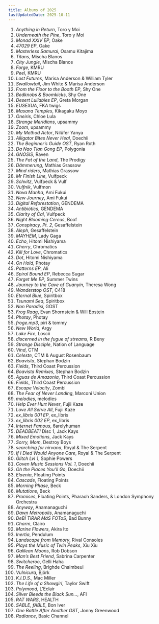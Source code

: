 ```yaml
---
title: Albums of 2025
lastUpdatedDate: 2025-10-11
---
```


1. *Anything in Return*, Toro y Moi
2. *Underneath the Pine*, Toro y Moi
3. *Monad XXIV EP*, Oake
4. *47029 EP*, Oake
5. *Masterless Samurai*, Osamu Kitajima
6. *Titans*, Mischa Blanos
7. *City Jungle*, Mischa Blanos
8. *Forge*, KMRU
9. *Peel*, KMRU
10. *Lost Futures*, Marisa Anderson & William Tyler
11. *Swallowtail*, Jim White & Marisa Anderson
12. *From the Floor to the Booth EP*, Shy One
13. *Bedknobs & Boomkicks*, Shy One
14. *Desert Lullabies EP*, Greta Morgan
15. *EUSEXUA*, FKA twigs
16. *Masana Temples*, Kikagaku Moyo
17. *Oneiris*, Chloe Lula
18. *Strange Meridians*, upsammy
19. *Zoom*, upsammy
20. *My Method Actor*, Nilüfer Yanya
21. *Alligator Bites Never Heal*, Doechii
22. *The Beginner’s Guide OST*, Ryan Roth
23. *Da Nao Tian Gong EP*, Polygonia
24. *GNOSIS*, Raven
25. *The Fat of the Land*, The Prodigy
26. *Dämmerung*, Mathias Grassow
27. *Mind riders*, Mathias Grassow
28. *Mr Finish Line*, Vulfpeck
29. *Schvitz*, Vulfpeck & Vulf
30. *Vulfnik*, Vulfmon
31. *Nova Manha*, Ami Fukui
32. *New Journey*, Ami Fukui
33. *Digital Reforestation*, GENDEMA
34. *Antibiótics*, GENDEMA
35. *Clarity of Cal*, Vulfpeck
36. *Night Blooming Cereus*, Boof
37. *Conspiracy, Pt. 2*, Gesaffelstein
38. *Aleph*, Gesaffelstein
39. *MAYHEM*, Lady Gaga
40. *Echo*, Hitomi Nishiyama
41. *Cherry*, Chromatics
42. *Kill for Love*, Chromatics
43. *Dot*, Hitomi Nishiyama
44. *On Hold*, Photay
45. *Patterns EP*, Ali
46. *Spiral Bound EP*, Rebecca Sugar
47. *Forget Me EP*, Summer Twins
48. *Journey to the Cave of Guanyin*, Theresa Wong
49. *Wanderstop OST*, C418
50. *Eternal Blue*, Spiritbox
51. *Tsunami Sea*, Spiritbox
52. *Non Paradisi*, GOST
53. *Frog Raag*, Evan Shornstein & Will Epstein
54. *Photay*, Photay
55. *froge.mp3*, piri & tommy
56. *New World*, Argy
57. *Lake Fire*, Loscii
58. *discerned in the fugue of streams*, R Beny
59. *Strange Disciple*, Nation of Language
60. *Vind*, CTM
61. *Celeste*, CTM & August Rosenbaum
62. *Boavista*, Stephan Bodzin
63. *Fields*, Third Coast Percussion
64. *Boavista Remixes*, Stephan Bodzin
65. *Aguas de Amazonia*, Third Coast Percussion
66. *Fields*, Third Coast Percussion
67. *Escape Velocity*, Zombi
68. *The Fear of Never Landing*, Marconi Union
69. *melodies*, melodies
70. *Help Ever Hurt Never*, Fujii Kaze
71. *Love All Serve All*, Fujii Kaze
72. *ex_libris 001 EP*, ex_libris
73. *ex_libris 002 EP*, ex_libris
74. *Internet Famous*, 6arelyhuman
75. *DEADBEAT!* Disc 1, Jack Kays
76. *Mixed Emotions*, Jack Kays
77. *Sorry, Mom*, Destroy Boys
78. *searching for nirvana*, Royal & The Serpent
79. *If I Died Would Anyone Care*, Royal & The Serpent
80. *Glitch Lvl 1*, Sophie Powers
81. *Coven Music Sessions Vol. 1*, Doechii
82. *Oh the Places You’ll Go*, Doechii
83. *Elaenia*, Floating Points
84. *Cascade*, Floating Points
85. *Morning Phase*, Beck
86. *Mutations*, Beck
87. *Promises*, Floating Points, Pharaoh Sanders, & London Symphony Orchestra
88. *Anyway*, Anamanaguchi
89. *Dawn Metropolis*, Anamanaguchi
90. *DeBÍ TiRAR MáS FOToS*, Bad Bunny
91. *Charm*, Clairo
92. *Marine Flowers*, Akira Ito
93. *Inertia*, Pendulum
94. *Landscape from Memory*, Rival Consoles
95. *Plays the Music of Twin Peaks*, Xiu Xiu
96. *Galilean Moons*, Rob Dobson
97. *Man’s Best Friend*, Sabrina Carpenter
98. *Switcheroo*, Gelli Haha
99. *The Reeling*, Brighde Chaimbeul
100. *Vulnicura*, Björk
101. *K.I.D.S.*, Mac Miller
102. *The Life of a Showgirl*, Taylor Swift
103. *Polymood*, L’Eclair
104. *Silver Bleeds the Black Sun...*, AFI
105. *RAT WARS*, HEALTH
106. *SABLE, fABLE*, Bon Iver
107. *One Battle After Another OST*, Jonny Greenwood
108. *Radiance*, Basic Channel